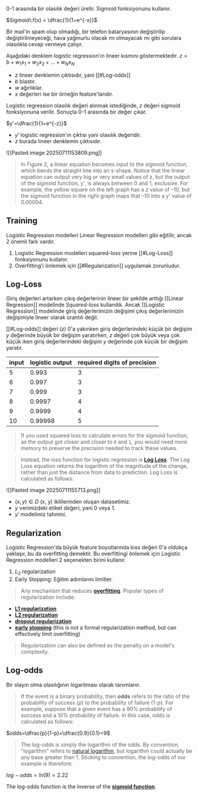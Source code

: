 0-1 arasında bir olasılık değeri üretir. Sigmoid fonksiyonunu kullanır.

$Sigmoid\:f(x) = \dfrac{1}{1+e^{-x}}$

Bir mail'in spam olup olmadığı, bir telefon bataryasının değiştirilip değiştirilmeyeceği, hava yağmurlu olacak mı olmayacak mı gibi sorulara olasılıkla cevap vermeye çalışır.

Aşağıdaki denklem logistic regression'ın lineer kısmını göstermektedir.
$z=b+w_1x_1+w_2x_2+...+w_Nx_N$

- $z$ lineer denklemin çıktısıdır, yani [[#Log-odds]]
- $b$ biastır.
- $w$ ağırlıklar.
- $x$ değerleri ise bir örneğin feature'larıdır.

Logistic regression olasılık değeri alınmak istediğinde, $z$ değeri sigmoid fonksiyonuna verilir. Sonuçta 0-1 arasında bir değer çıkar.

$y'=\dfrac{1}{1+e^{-z}}$

- $y'$ logistic regression'ın çıktısı yani olasılık değeridir.
- $z$ burada lineer denklemin çıktısıdır.

![[Pasted image 20250711153809.png]]
>In Figure 2, a linear equation becomes input to the sigmoid function, which bends the straight line into an s-shape. Notice that the linear equation can output very big or very small values of z, but the output of the sigmoid function, y', is always between 0 and 1, exclusive. For example, the yellow square on the left graph has a z value of –10, but the sigmoid function in the right graph maps that –10 into a y' value of 0.00004.

## **Training**

Logistic Regression modelleri Linear Regression modelleri gibi eğitilir, ancak 2 önemli fark vardır.

1. Logistic Regression modelleri squared-loss yerine [[#Log-Loss]] fonksiyonunu kullanır.
2. Overfitting'i önlemek için [[#Regularization]] uygulamak zorunludur.
## **Log-Loss**
Giriş değerleri artarken çıkış değerlerinin lineer bir şekilde arttığı [[Linear Regression]] modelinde *Squared-loss* kullandık. Ancak [[Logistic Regression]] modelinde giriş değerlerimizin değişimi çıkış değerlerimizin değişimiyle lineer olarak orantılı değil. 

[[#Log-odds]] değeri ($z$) 0'a yakınken giriş değerlerindeki küçük bir değişim $y$ değerinde büyük bir değişim yaratırken, $z$ değeri çok büyük veya çok küçük iken giriş değerlerindeki değişim $y$ değerinde çok küçük bir değişim yaratır.

| input | logistic output | required digits of precision |
| ----- | --------------- | ---------------------------- |
| 5     | 0.993           | 3                            |
| 6     | 0.997           | 3                            |
| 7     | 0.999           | 3                            |
| 8     | 0.9997          | 4                            |
| 9     | 0.9999          | 4                            |
| 10    | 0.99998         | 5                            |
>If you used squared loss to calculate errors for the sigmoid function, as the output got closer and closer to `0` and `1`, you would need more memory to preserve the precision needed to track these values.

>Instead, the loss function for logistic regression is [**Log Loss**](https://developers.google.com/machine-learning/glossary#Log_Loss). The Log Loss equation returns the logarithm of the magnitude of the change, rather than just the distance from data to prediction. Log Loss is calculated as follows:

![[Pasted image 20250711155713.png]]

- $(x,y)\in D$ (x, y) ikililerinden oluşan datasetimiz.
- $y$ verimizdeki etiket değeri, yani 0 veya 1.
- $y'$ modelimiz tahmini.
## **Regularization**
Logistic Regression'da büyük feature boyutlarında loss değeri 0'a oldukça yaklaşır, bu da overfitting demektir. Bu overfittingi önlemek için Logistic Regression modelleri 2 seçenekten birini kullanır.

1. $L_2$ regularization
2. Early Stopping: Eğitim adımlarını limitler.

>Any mechanism that reduces [**overfitting**](https://developers.google.com/machine-learning/glossary#overfitting). Popular types of regularization include:

- [**L1 regularization**](https://developers.google.com/machine-learning/glossary#L1_regularization)
- [**L2 regularization**](https://developers.google.com/machine-learning/glossary#L2_regularization)
- [**dropout regularization**](https://developers.google.com/machine-learning/glossary#dropout_regularization)
- [**early stopping**](https://developers.google.com/machine-learning/glossary#early_stopping) (this is not a formal regularization method, but can effectively limit overfitting)

>Regularization can also be defined as the penalty on a model's complexity.
## **Log-odds**

Bir olayın olma olasılığının logaritması olarak tanımlanır.

>If the event is a binary probability, then **odds** refers to the ratio of the probability of success (_p_) to the probability of failure (1-_p_). For example, suppose that a given event has a 90% probability of success and a 10% probability of failure. In this case, odds is calculated as follows:

 $odds=\dfrac{p}{1-p}=\dfrac{0.9}{0.1}=9$

>The log-odds is simply the logarithm of the odds. By convention, "logarithm" refers to [natural logarithm](https://wikipedia.org/wiki/Natural_logarithm), but logarithm could actually be any base greater than 1. Sticking to convention, the log-odds of our example is therefore:

$log-odds=ln(9)=2.22$

The log-odds function is the inverse of the [**sigmoid function**](https://developers.google.com/machine-learning/glossary#sigmoid-function).

